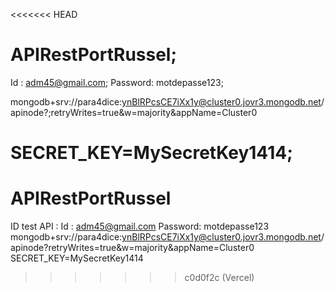 <<<<<<< HEAD
# APIRestPortRussel;

Id : adm45@gmail.com;
Password: motdepasse123; 

mongodb+srv://para4dice:ynBlRPcsCE7iXx1y@cluster0.jovr3.mongodb.net/apinode?;retryWrites=true&w=majority&appName=Cluster0

SECRET_KEY=MySecretKey1414;
=======
# APIRestPortRussel
ID test API : 
Id : adm45@gmail.com
Password: motdepasse123 
mongodb+srv://para4dice:ynBlRPcsCE7iXx1y@cluster0.jovr3.mongodb.net/apinode?retryWrites=true&w=majority&appName=Cluster0
SECRET_KEY=MySecretKey1414
>>>>>>> c0d0f2c (Vercel)
